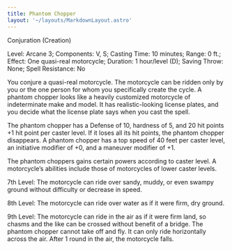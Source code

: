 ```yaml
---
title: Phantom Chopper
layout: '~/layouts/MarkdownLayout.astro'
---
```

Conjuration (Creation)

Level: Arcane 3; Components: V, S; Casting Time: 10 minutes; Range: 0 ft.;
Effect: One quasi-real motorcycle; Duration: 1 hour/level (D); Saving Throw:
None; Spell Resistance: No

You conjure a quasi-real motorcycle. The motorcycle can be ridden only by you
or the one person for whom you specifically create the cycle. A phantom
chopper looks like a heavily customized motorcycle of indeterminate make and
model. It has realistic-looking license plates, and you decide what the
license plate says when you cast the spell.

The phantom chopper has a Defense of 10, hardness of 5, and 20 hit points +1
hit point per caster level. If it loses all its hit points, the phantom
chopper disappears. A phantom chopper has a top speed of 40 feet per caster
level, an initiative modifier of +0, and a maneuver modifier of +1.

The phantom choppers gains certain powers according to caster level. A
motorcycle’s abilities include those of motorcycles of lower caster levels.

7th Level: The motorcycle can ride over sandy, muddy, or even swampy ground
without difficulty or decrease in speed.

8th Level: The motorcycle can ride over water as if it were firm, dry ground.

9th Level: The motorcycle can ride in the air as if it were firm land, so
chasms and the like can be crossed without benefit of a bridge. The phantom
chopper cannot take off and fly. It can only ride horizontally across the air.
After 1 round in the air, the motorcycle falls.

